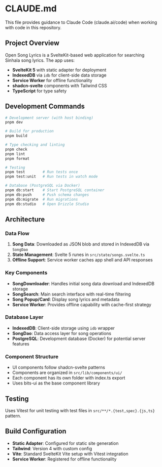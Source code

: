 # CLAUDE.md

This file provides guidance to Claude Code (claude.ai/code) when working with code in this repository.

## Project Overview

Open Song Lyrics is a SvelteKit-based web application for searching Sinhala song lyrics. The app uses:
- **SvelteKit 5** with static adapter for deployment
- **IndexedDB** via `idb` for client-side data storage
- **Service Worker** for offline functionality
- **shadcn-svelte** components with Tailwind CSS
- **TypeScript** for type safety

## Development Commands

```bash
# Development server (with host binding)
pnpm dev

# Build for production
pnpm build

# Type checking and linting
pnpm check
pnpm lint
pnpm format

# Testing
pnpm test        # Run tests once
pnpm test:unit   # Run tests in watch mode

# Database (PostgreSQL via Docker)
pnpm db:start    # Start PostgreSQL container
pnpm db:push     # Push schema changes
pnpm db:migrate  # Run migrations
pnpm db:studio   # Open Drizzle Studio
```

## Architecture

### Data Flow
1. **Song Data**: Downloaded as JSON blob and stored in IndexedDB via `SongDao`
2. **State Management**: Svelte 5 runes in `src/state/songs.svelte.ts`
3. **Offline Support**: Service worker caches app shell and API responses

### Key Components
- **SongDownloader**: Handles initial song data download and IndexedDB storage
- **SongSearch**: Main search interface with real-time filtering
- **Song Popup/Card**: Display song lyrics and metadata
- **Service Worker**: Provides offline capability with cache-first strategy

### Database Layer
- **IndexedDB**: Client-side storage using `idb` wrapper
- **SongDao**: Data access layer for song operations
- **PostgreSQL**: Development database (Docker) for potential server features

### Component Structure
- UI components follow shadcn-svelte patterns
- Components are organized in `src/lib/components/ui/`
- Each component has its own folder with index.ts export
- Uses bits-ui as the base component library

## Testing

Uses Vitest for unit testing with test files in `src/**/*.{test,spec}.{js,ts}` pattern.

## Build Configuration

- **Static Adapter**: Configured for static site generation
- **Tailwind**: Version 4 with custom config
- **Vite**: Standard SvelteKit Vite setup with Vitest integration
- **Service Worker**: Registered for offline functionality